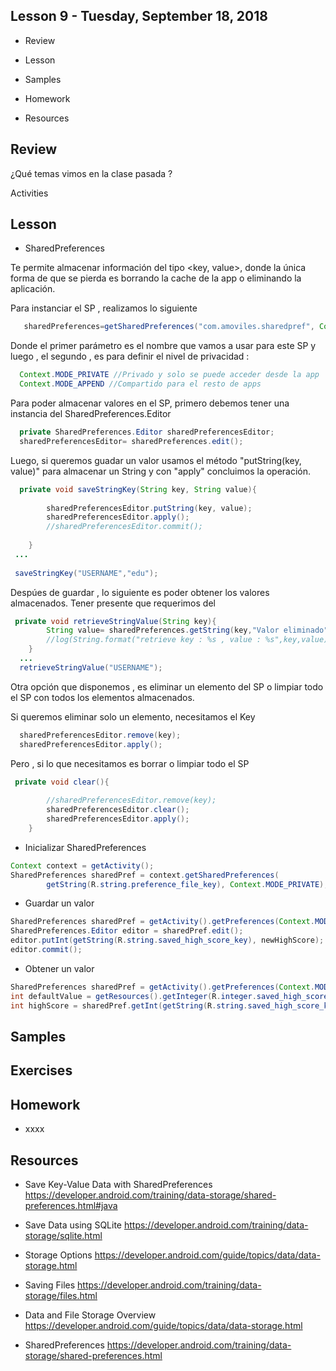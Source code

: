 ## Lesson 9 - Tuesday, September 18, 2018

- Review

- Lesson

- Samples

- Homework

- Resources

## Review

¿Qué temas vimos en la clase pasada ?

Activities


## Lesson

- SharedPreferences

Te permite almacenar información del tipo <key, value>, donde la única forma de que se pierda es borrando la cache de la app o eliminando la aplicación.

Para instanciar el SP , realizamos lo siguiente 

```java
   sharedPreferences=getSharedPreferences("com.amoviles.sharedpref", Context.MODE_PRIVATE);
```
Donde el primer parámetro es el nombre que vamos a usar para este SP y luego , el segundo , es para definir el nivel de privacidad :

```java
  Context.MODE_PRIVATE //Privado y solo se puede acceder desde la app
  Context.MODE_APPEND //Compartido para el resto de apps
```
Para poder almacenar valores en el SP, primero debemos tener una instancia del SharedPreferences.Editor

```java
  private SharedPreferences.Editor sharedPreferencesEditor;
  sharedPreferencesEditor= sharedPreferences.edit();
```
Luego, si queremos guadar un valor usamos el método "putString(key, value)" para almacenar un String y con "apply" concluimos la operación. 

```java
  private void saveStringKey(String key, String value){
  
        sharedPreferencesEditor.putString(key, value);
        sharedPreferencesEditor.apply();
        //sharedPreferencesEditor.commit();
        
    }
 ...
 
 saveStringKey("USERNAME","edu");
```
Despúes de guardar , lo siguiente es poder obtener los valores almacenados. Tener presente que requerimos del

```java
 private void retrieveStringValue(String key){
        String value= sharedPreferences.getString(key,"Valor eliminado");
        //log(String.format("retrieve key : %s , value : %s",key,value));
    }
  ...
  retrieveStringValue("USERNAME");
````

Otra opción que disponemos , es eliminar un elemento del SP o limpiar todo el SP con todos los elementos almacenados.

Si queremos eliminar solo un elemento, necesitamos el Key

```java
  sharedPreferencesEditor.remove(key);
  sharedPreferencesEditor.apply();
```

Pero , si lo que necesitamos es borrar o limpiar todo el SP

```java
 private void clear(){
        
        //sharedPreferencesEditor.remove(key);
        sharedPreferencesEditor.clear();
        sharedPreferencesEditor.apply();
    }
```

- Inicializar SharedPreferences

```java
Context context = getActivity();
SharedPreferences sharedPref = context.getSharedPreferences(
        getString(R.string.preference_file_key), Context.MODE_PRIVATE);
```

- Guardar un valor

```java
SharedPreferences sharedPref = getActivity().getPreferences(Context.MODE_PRIVATE);
SharedPreferences.Editor editor = sharedPref.edit();
editor.putInt(getString(R.string.saved_high_score_key), newHighScore);
editor.commit();
```

- Obtener un valor

```java
SharedPreferences sharedPref = getActivity().getPreferences(Context.MODE_PRIVATE);
int defaultValue = getResources().getInteger(R.integer.saved_high_score_default_key);
int highScore = sharedPref.getInt(getString(R.string.saved_high_score_key), defaultValue);
```

## Samples


## Exercises

## Homework
- xxxx

## Resources 

- Save Key-Value Data with SharedPreferences https://developer.android.com/training/data-storage/shared-preferences.html#java

- Save Data using SQLite https://developer.android.com/training/data-storage/sqlite.html

- Storage Options https://developer.android.com/guide/topics/data/data-storage.html

- Saving Files https://developer.android.com/training/data-storage/files.html

- Data and File Storage Overview https://developer.android.com/guide/topics/data/data-storage.html

- SharedPreferences https://developer.android.com/training/data-storage/shared-preferences.html



